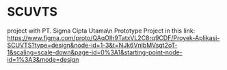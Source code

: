 # SCUVTS
project with PT. Sigma Cipta Utama\n
Prototype Project in this link: https://www.figma.com/proto/QAqOIh9TatxVL2C8rq9CDF/Proyek-Aplikasi-SCUVTS?type=design&node-id=1-3&t=NJk6VnlbMVsqt2oT-1&scaling=scale-down&page-id=0%3A1&starting-point-node-id=1%3A3&mode=design
